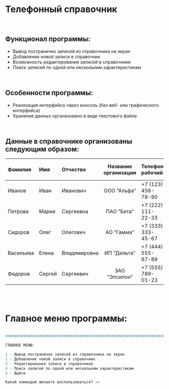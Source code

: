 # Телефонный справочник

<br>

## Функционал программы:
+ Вывод постранично записей из справочника на экран
+ Добавление новой записи в справочник
+ Возможность редактирования записей в справочнике
+ Поиск записей по одной или нескольким характеристикам

<br>

## Особенности программы:
+ Реализация интерфейса через консоль (без веб- или графического интерфейса)
+ Хранение данных организовано в виде текстового файла

<br>

## Данные в справочнике организованы следующим образом:

| Фамилия | Имя | Отчество | Название организации | Телефон рабочий | Телефон личный (сотовый) |
| :-------- | :-------- | :-------- | :--------: | :-------- | :-------- |
| Иванов | Иван | Иванович | ООО “Альфа” | +7 (123) 456-78-90 | +7 (987) 654-32-10 |
| Петрова | Мария | Сергеевна | ПАО “Бета” | +7 (222) 111-22-33 | +7 (901) 234-56-78 |
| Сидоров | Олег | Олегович | АО “Гамма” | +7 (333) 333-45-67 | +7 (999) 888-76-54 |
| Васильева | Елена | Владимировна | ИП “Дельта” | +7 (444) 555-67-89 | +7 (921) 777-89-01 |
| Федоров | Сергей | Сергеевич | ЗАО “Эпсилон” | +7 (555) 789-01-23 | +7 (955) 123-45-67 |

<br>
<br>

# Главное меню программы:

```python

####################################################################################################

ГЛАВНОЕ МЕНЮ:

1 - Вывод постранично записей из справочника на экран
2 - Добавление новой записи в справочник
3 - Редактирования записи в справочнике
4 - Поиск записей по одной или нескольким характеристикам
5 - Выйти

Какой командой желаете воспользоваться? => 

```
